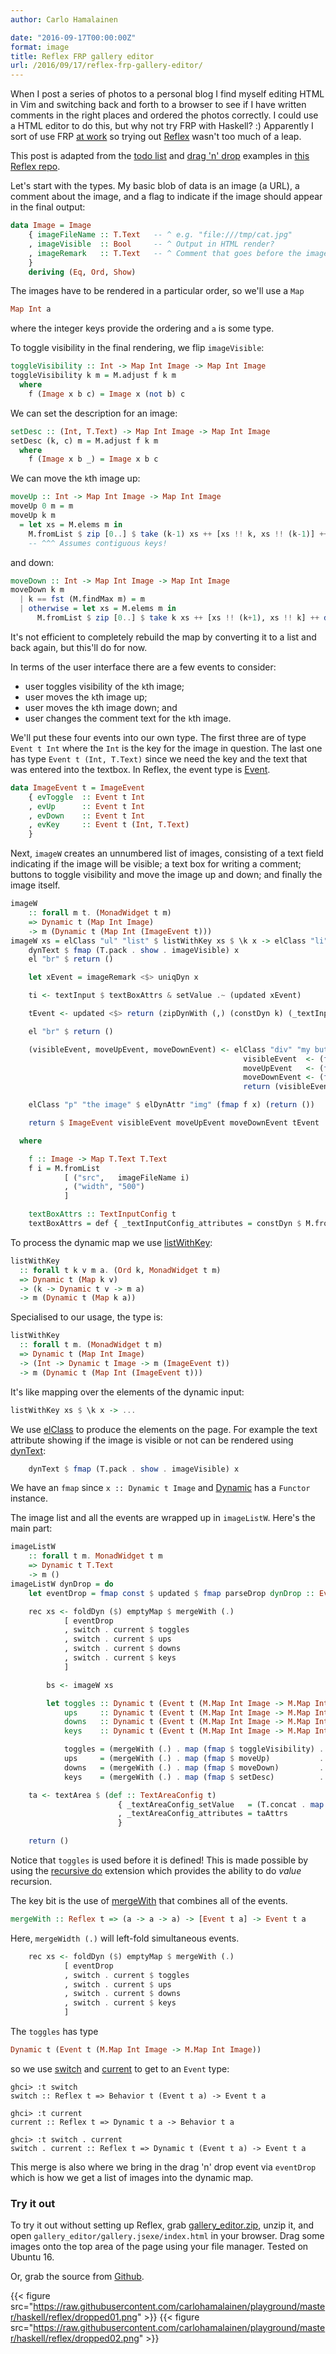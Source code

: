 ```yaml
---
author: Carlo Hamalainen

date: "2016-09-17T00:00:00Z"
format: image
title: Reflex FRP gallery editor
url: /2016/09/17/reflex-frp-gallery-editor/
---
```



When I post a series of photos to a personal blog I find myself editing HTML in Vim and switching back and forth to a browser to see if I have written comments in the right places and ordered the photos correctly. I could use a HTML editor to do this, but why not try FRP with Haskell? :) Apparently I sort of use FRP [at work](https://www.reddit.com/r/haskell/comments/41icy5/haskell_developer_roles_at_standard_chartered/cz37u9f) so trying out [Reflex](https://github.com/reflex-frp/reflex-platform) wasn't too much of a leap.

This post is adapted from the [todo list](https://github.com/reflex-frp/reflex-examples/tree/master/BasicTodo) and [drag 'n' drop](https://github.com/reflex-frp/reflex-examples/tree/master/drag-and-drop) examples in [this Reflex repo](https://github.com/reflex-frp/reflex-examples).

Let's start with the types. My basic blob of data is an image (a URL), a comment about the image, and
a flag to indicate if the image should appear in the final output:

```haskell
data Image = Image
    { imageFileName :: T.Text   -- ^ e.g. "file:///tmp/cat.jpg"
    , imageVisible  :: Bool     -- ^ Output in HTML render?
    , imageRemark   :: T.Text   -- ^ Comment that goes before the image.
    }
    deriving (Eq, Ord, Show)
```

The images have to be rendered in a particular order, so we'll use a ``Map``

```haskell
Map Int a
```

where the integer keys provide the ordering and ``a`` is some type.

To toggle visibility in the final rendering, we flip ``imageVisible``:

```haskell
toggleVisibility :: Int -> Map Int Image -> Map Int Image
toggleVisibility k m = M.adjust f k m
  where
    f (Image x b c) = Image x (not b) c
```

We can set the description for an image:

```haskell
setDesc :: (Int, T.Text) -> Map Int Image -> Map Int Image
setDesc (k, c) m = M.adjust f k m
  where
    f (Image x b _) = Image x b c
```

We can move the ``k``th image up:

```haskell
moveUp :: Int -> Map Int Image -> Map Int Image
moveUp 0 m = m
moveUp k m
  = let xs = M.elems m in
    M.fromList $ zip [0..] $ take (k-1) xs ++ [xs !! k, xs !! (k-1)] ++ drop (k+1) xs
    -- ^^^ Assumes contiguous keys!
```

and down:

```haskell
moveDown :: Int -> Map Int Image -> Map Int Image
moveDown k m
  | k == fst (M.findMax m) = m
  | otherwise = let xs = M.elems m in
      M.fromList $ zip [0..] $ take k xs ++ [xs !! (k+1), xs !! k] ++ drop (k+2) xs
```

It's not efficient to completely rebuild the map by converting
it to a list and back again, but this'll do for now.

In terms of the user interface there are a few events to
consider:

* user toggles visibility of the ``k``th image;
* user moves the ``k``th image up;
* user moves the ``k``th image down; and
* user changes the comment text for the ``k``th image.

We'll put these four events into our own type. The first three are of
type ``Event t Int`` where the ``Int`` is the key for the
image in question. The last one has type ``Event t (Int, T.Text)``
since we need the key and the text that was entered into the textbox.
In Reflex, the event type is [Event](https://hackage.haskell.org/package/reflex-0.4.0/docs/Reflex-Class.html#t:Event).

```haskell
data ImageEvent t = ImageEvent
    { evToggle  :: Event t Int
    , evUp      :: Event t Int
    , evDown    :: Event t Int
    , evKey     :: Event t (Int, T.Text)
    }
```

Next, ``imageW`` creates an unnumbered list of images, consisting of
a text field indicating if the image will be visible; a text box for writing a comment;
buttons to toggle visibility and move the image up and down; and finally the image itself.

```haskell
imageW
    :: forall m t. (MonadWidget t m)
    => Dynamic t (Map Int Image)
    -> m (Dynamic t (Map Int (ImageEvent t)))
imageW xs = elClass "ul" "list" $ listWithKey xs $ \k x -> elClass "li" "element" $ do
    dynText $ fmap (T.pack . show . imageVisible) x
    el "br" $ return ()

    let xEvent = imageRemark <$> uniqDyn x

    ti <- textInput $ textBoxAttrs & setValue .~ (updated xEvent)

    tEvent <- updated <$> return (zipDynWith (,) (constDyn k) (_textInput_value ti))

    el "br" $ return ()

    (visibleEvent, moveUpEvent, moveDownEvent) <- elClass "div" "my buttons" $ do
                                                    visibleEvent  <- (fmap $ const k) <$> button "visible"
                                                    moveUpEvent   <- (fmap $ const k) <$> button "up"
                                                    moveDownEvent <- (fmap $ const k) <$> button "down"
                                                    return (visibleEvent, moveUpEvent, moveDownEvent)

    elClass "p" "the image" $ elDynAttr "img" (fmap f x) (return ())

    return $ ImageEvent visibleEvent moveUpEvent moveDownEvent tEvent

  where

    f :: Image -> Map T.Text T.Text
    f i = M.fromList
            [ ("src",   imageFileName i)
            , ("width", "500")
            ]

    textBoxAttrs :: TextInputConfig t
    textBoxAttrs = def { _textInputConfig_attributes = constDyn $ M.fromList [("size", "100")] }
```

To process the dynamic map
we use [listWithKey](https://hackage.haskell.org/package/reflex-dom-0.3/docs/Reflex-Dom-Widget-Basic.html#v:listWithKey):

```haskell
listWithKey
  :: forall t k v m a. (Ord k, MonadWidget t m)
  => Dynamic t (Map k v)
  -> (k -> Dynamic t v -> m a)
  -> m (Dynamic t (Map k a))
```

Specialised to our usage, the type is:

```haskell
listWithKey
  :: forall t m. (MonadWidget t m)
  => Dynamic t (Map Int Image)
  -> (Int -> Dynamic t Image -> m (ImageEvent t))
  -> m (Dynamic t (Map Int (ImageEvent t)))
```

It's like mapping over the elements of the dynamic input:

```haskell
listWithKey xs $ \k x -> ...
```

We use [elClass](https://hackage.haskell.org/package/reflex-dom-0.3/docs/Reflex-Dom-Widget-Basic.html#v:elClass) to
produce the elements on the page. For example the text attribute showing if the image is visible or not can be rendered
using [dynText](https://hackage.haskell.org/package/reflex-dom-0.3/docs/Reflex-Dom-Widget-Basic.html#v:dynText):

```haskell
    dynText $ fmap (T.pack . show . imageVisible) x
```

We have an ``fmap`` since ``x :: Dynamic t Image`` and [Dynamic](https://hackage.haskell.org/package/reflex-0.4.0/docs/Reflex-Dynamic.html#t:Dynamic)
has a ``Functor`` instance.

The image list and all the events are wrapped up in ``imageListW``. Here's the main part:

```haskell
imageListW
    :: forall t m. MonadWidget t m
    => Dynamic t T.Text
    -> m ()
imageListW dynDrop = do
    let eventDrop = fmap const $ updated $ fmap parseDrop dynDrop :: Event t (MM Image -> MM Image)

    rec xs <- foldDyn ($) emptyMap $ mergeWith (.)
            [ eventDrop
            , switch . current $ toggles
            , switch . current $ ups
            , switch . current $ downs
            , switch . current $ keys
            ]

        bs <- imageW xs

        let toggles :: Dynamic t (Event t (M.Map Int Image -> M.Map Int Image))
            ups     :: Dynamic t (Event t (M.Map Int Image -> M.Map Int Image))
            downs   :: Dynamic t (Event t (M.Map Int Image -> M.Map Int Image))
            keys    :: Dynamic t (Event t (M.Map Int Image -> M.Map Int Image))

            toggles = (mergeWith (.) . map (fmap $ toggleVisibility) . map evToggle . M.elems) <$> bs
            ups     = (mergeWith (.) . map (fmap $ moveUp)           . map evUp     . M.elems) <$> bs
            downs   = (mergeWith (.) . map (fmap $ moveDown)         . map evDown   . M.elems) <$> bs
            keys    = (mergeWith (.) . map (fmap $ setDesc)          . map evKey    . M.elems) <$> bs

    ta <- textArea $ (def :: TextAreaConfig t)
                        { _textAreaConfig_setValue   = (T.concat . map rawHTML . M.elems) <$> updated xs
                        , _textAreaConfig_attributes = taAttrs
                        }

    return ()
```

Notice that ``toggles`` is used before it is defined! This is made possible by
using the [recursive do](https://wiki.haskell.org/MonadFix) extension which provides
the ability to do _value_ recursion.

The key bit is the use
of [mergeWith](https://hackage.haskell.org/package/reflex-0.4.0/docs/Reflex-Class.html#v:mergeWith)
that combines all of the events.

```haskell
mergeWith :: Reflex t => (a -> a -> a) -> [Event t a] -> Event t a
```

Here, ``mergeWidth (.)`` will left-fold simultaneous events.

```haskell
    rec xs <- foldDyn ($) emptyMap $ mergeWith (.)
            [ eventDrop
            , switch . current $ toggles
            , switch . current $ ups
            , switch . current $ downs
            , switch . current $ keys
            ]
```

The ``toggles`` has type

```haskell
Dynamic t (Event t (M.Map Int Image -> M.Map Int Image))
```

so we use [switch](https://hackage.haskell.org/package/reflex-0.4.0/docs/Reflex-Class.html#v:switch)
and [current](https://hackage.haskell.org/package/reflex-0.4.0/docs/Reflex-Dynamic.html#v:current)
to get to an ``Event`` type:

```
ghci> :t switch
switch :: Reflex t => Behavior t (Event t a) -> Event t a

ghci> :t current
current :: Reflex t => Dynamic t a -> Behavior t a

ghci> :t switch . current
switch . current :: Reflex t => Dynamic t (Event t a) -> Event t a
```

This merge is also where we bring in the drag 'n' drop event via ``eventDrop`` which is how we get
a list of images into the dynamic map.

### Try it out

To try it out without setting up Reflex, grab [gallery_editor.zip](https://github.com/carlohamalainen/playground/raw/master/haskell/reflex/gallery_editor.zip), unzip it, and open ``gallery_editor/gallery.jsexe/index.html`` in your browser. Drag some images onto the top area of the page using your file manager. Tested on Ubuntu 16.

Or, grab the source from [Github](https://github.com/carlohamalainen/playground/tree/master/haskell/reflex).

{{< figure src="https://raw.githubusercontent.com/carlohamalainen/playground/master/haskell/reflex/dropped01.png" >}}
{{< figure src="https://raw.githubusercontent.com/carlohamalainen/playground/master/haskell/reflex/dropped02.png" >}}
